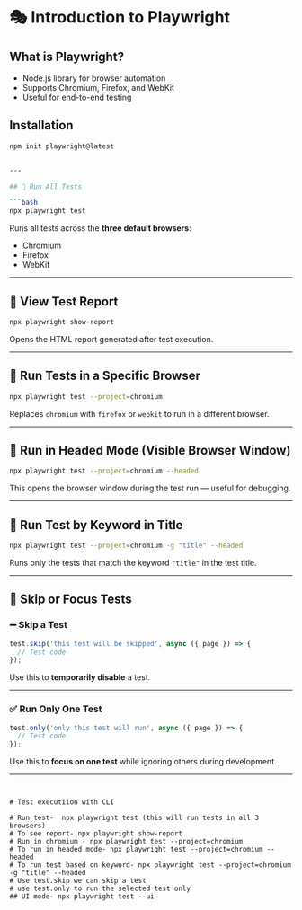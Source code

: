 # 🎭 Introduction to Playwright

## What is Playwright?
- Node.js library for browser automation
- Supports Chromium, Firefox, and WebKit
- Useful for end-to-end testing

## Installation

```bash
npm init playwright@latest


---

## 🔹 Run All Tests

```bash
npx playwright test
````

Runs all tests across the **three default browsers**:

* Chromium
* Firefox
* WebKit

---

## 🔹 View Test Report

```bash
npx playwright show-report
```

Opens the HTML report generated after test execution.

---

## 🔹 Run Tests in a Specific Browser

```bash
npx playwright test --project=chromium
```

Replaces `chromium` with `firefox` or `webkit` to run in a different browser.

---

## 🔹 Run in Headed Mode (Visible Browser Window)

```bash
npx playwright test --project=chromium --headed
```

This opens the browser window during the test run — useful for debugging.

---

## 🔹 Run Test by Keyword in Title

```bash
npx playwright test --project=chromium -g "title" --headed
```

Runs only the tests that match the keyword `"title"` in the test title.

---

## 🔹 Skip or Focus Tests

### ➖ Skip a Test

```ts
test.skip('this test will be skipped', async ({ page }) => {
  // Test code
});
```

Use this to **temporarily disable** a test.

---

### ✅ Run Only One Test

```ts
test.only('only this test will run', async ({ page }) => {
  // Test code
});
```

Use this to **focus on one test** while ignoring others during development.

---

```


# Test executiion with CLI

# Run test-  npx playwright test (this will run tests in all 3 browsers)
# To see report- npx playwright show-report
# Run in chromium - npx playwright test --project=chromium
# To run in headed mode- npx playwright test --project=chromium --headed
# To run test based on keyword- npx playwright test --project=chromium -g "title" --headed  
# Use test.skip we can skip a test
# use test.only to run the selected test only
## UI mode- npx playwright test --ui

